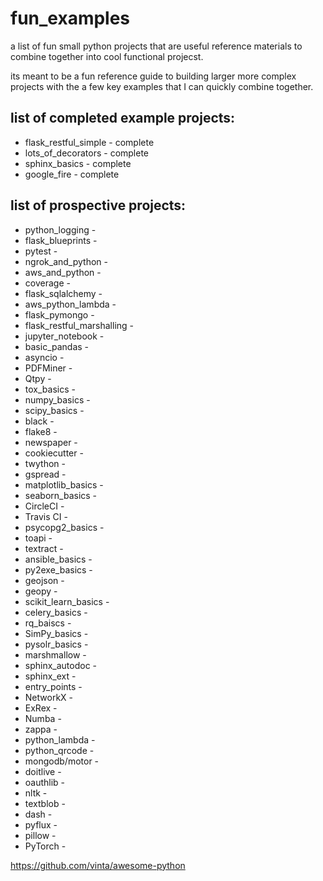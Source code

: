 # fun_examples

a list of fun small python projects that are useful reference materials to combine together into cool functional projecst.

its meant to be a fun reference guide to building larger more complex projects with the a few key examples that I can quickly combine together.

## list of completed example projects: 
* flask_restful_simple - complete
* lots_of_decorators - complete
* sphinx_basics - complete
* google_fire - complete


## list of prospective projects:
* python_logging - 
* flask_blueprints -
* pytest - 
* ngrok_and_python - 
* aws_and_python - 
* coverage -
* flask_sqlalchemy -
* aws_python_lambda - 
* flask_pymongo -
* flask_restful_marshalling - 
* jupyter_notebook -
* basic_pandas -
* asyncio - 
* PDFMiner - 
* Qtpy -
* tox_basics - 
* numpy_basics - 
* scipy_basics - 
* black - 
* flake8 -
* newspaper - 
* cookiecutter - 
* twython - 
* gspread - 
* matplotlib_basics - 
* seaborn_basics - 
* CircleCI - 
* Travis CI - 
* psycopg2_basics - 
* toapi - 
* textract - 
* ansible_basics -
* py2exe_basics -
* geojson - 
* geopy - 
* scikit_learn_basics - 
* celery_basics - 
* rq_baiscs - 
* SimPy_basics -
* pysolr_basics -
* marshmallow - 
* sphinx_autodoc - 
* sphinx_ext - 
* entry_points - 
* NetworkX - 
* ExRex  - 
* Numba - 
* zappa - 
* python_lambda -
* python_qrcode - 
* mongodb/motor - 
* doitlive - 
* oauthlib - 
* nltk - 
* textblob - 
* dash - 
* pyflux - 
* pillow - 
* PyTorch - 



https://github.com/vinta/awesome-python
